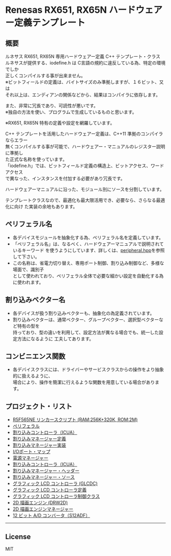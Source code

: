 Renesas RX651, RX65N ハードウェアー定義テンプレート
=========

## 概要
ルネサス RX651, RX65N 専用ハードウェアー定義 C++ テンプレート・クラス   
ルネサスが提供する、iodefine.h は C言語の規約に違反している為、特定の環境でしか   
正しくコンパイルする事が出来ません。   
※ビットフィールドの定義は、バイトサイズのみ準拠しますが、１６ビット、又は   
それ以上は、エンディアンの関係などから、結果はコンパイラに依存します。
   
また、非常に冗長であり、可読性が悪いです。   
※独自の方法を使い、プログラムで生成しているものと思います。   
   
※RX651, RX65N 特有の定義や設定を網羅しています。
   
C++ テンプレートを活用したハードウェアー定義は、C++11 準拠のコンパイラならエラー   
無くコンパイルする事が可能で、ハードウェアー・マニュアルのレジスター説明に準拠し   
た正式な名称を使っています。   
「iodefine.h」では、ビットフィールド定義の構造上、ビットアクセス、ワードアクセス   
で異なった、インスタンスを付加する必要があり冗長です。
   
ハードウェアーマニュアルに沿った、モジュール別にソースを分割しています。   
   
テンプレートクラスなので、最適化も最大限活用でき、必要なら、さらなる最適化に向け
た実装の余地もあります。   
   
## ペリフェラル名
 - 各デバイスモジュールを抽象化する為、ペリフェラル名を定義しています。
 - 「ペリフェラル名」は、なるべく、ハードウェアーマニュアルで説明されているキーワード
を使うようにしています、詳しくは、[peripheral.hpp](peripheral.hpp?ts=4)を参照して下さい。
 - この名称は、省電力切り替え、専用ポート制御、割り込み制御など、多様な場面で、識別子    
として使われており、ペリフェラル全体で必要な細かい設定を自動化する為に使われます。
   
## 割り込みベクター名
 - 各デバイスが扱う割り込みベクターも、抽象化の為定義されています。
 - 割り込みベクターは、通常ベクター、グループベクター、選択型ベクターなど特有の型を   
持っており、型の違いを利用して、設定方法が異なる場合でも、統一した設定方法になるように
工夫してあります。   
   
## コンビニエンス関数
 - 各デバイスクラスには、ドライバーやサービスクラスからの操作をより抽象的に扱えるように、   
場合により、操作を簡潔に行えるような関数を用意している場合があります。
   
## プロジェクト・リスト
 - [R5F565NE リンカースクリプト (RAM:256K+320K, ROM:2M)](R5F565NE.ld?ts=4)
 - [ペリフェラル](peripheral.hpp?ts=4)
 - [割り込みコントローラ（ICUA）](icu.hpp?ts=4)
 - [割り込みマネージャー定義](icu_mgr.hpp?ts=4)
 - [割り込みマネージャー実装](icu_mgr.cpp?ts=4)
 - [I/Oポート・マップ](port_map.hpp?ts=4)
 - [電源マネージャー](power_mgr.hpp?ts=4)
 - [割り込みコントローラ（ICUA）](icu.hpp?ts=4)
 - [割り込みマネージャー・ヘッダー](icu_mgr.hpp?ts=4)
 - [割り込みマネージャー・ソース](icu_mgr.cpp?ts=4)
 - [グラフィック LCD コントローラ (GLCDC)](glcdc.hpp?ts=4)
 - [グラフィック LCD コントローラ定義](glcdc_def.hpp?ts=4)
 - [グラフィック LCD コントローラ制御クラス](glcdc_io.hpp?ts=4)
 - [2D 描画エンジン (DRW2D)](drw2d.hpp?ts=4)
 - [2D 描画エンジンマネージャー](drw2d_mgr.hpp?ts=4)
 - [12 ビット A/D コンバータ（S12ADF）](s12adf.hpp?ts=4)
   
-----
   
License
----

MIT

